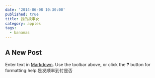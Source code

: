 ```yaml
---
date: '2014-06-08 10:30:00'
published: true
title: 我的故事女
category: apples
tags:
  - bananas
---
```

## A New Post

Enter text in [Markdown](http://daringfireball.net/projects/markdown/). Use the toolbar above, or click the **?** button for formatting help.是发顺丰到付是否
